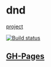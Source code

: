 # dnd

[project](https://Dzuba110729.github.io/ahj-DnD/)

[![Build status](https://ci.appveyor.com/api/projects/status/3defiys7b4ao2b1d/branch/master?svg=true)](https://ci.appveyor.com/project/Dzuba110729/ahj-DnD)

## [GH-Pages](https://Dzuba110729.github.io/ahj-DnD/)
